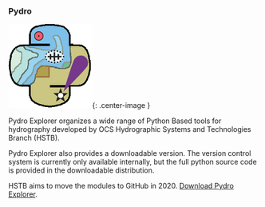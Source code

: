 ### Pydro

![logo](../resources/pydro.png){: .center-image }

Pydro Explorer organizes a wide range of Python Based tools for hydrography developed by 
OCS Hydrographic Systems and Technologies Branch (HSTB). 

Pydro Explorer also provides a downloadable version. The version control system is currently 
only available internally, but the full python source code is provided in the downloadable 
distribution. 

HSTB aims to move the modules to GitHub in 2020. 
[Download Pydro Explorer](https://svn.pydro.noaa.gov/Docs/html/Pydro/universe_overview.html).
